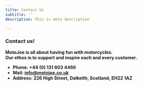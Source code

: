 ```yaml
---
title: Contact Us
subtitle: ''
description: This is meta description

---
```

### Contact us!

**MotoJoe is all about having fun with motorcycles.**  
**Our ethos is to support and inspire each and every customer.**

* **Phone: +44 (0) 131 603 4466**
* **Mail: info@motojoe.co.uk**
* **Address: 226 High Street, Dalkeith, Scotland, EH22 1AZ**